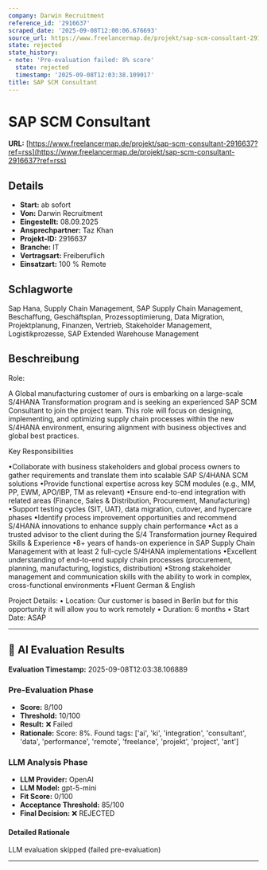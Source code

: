 ```yaml
---
company: Darwin Recruitment
reference_id: '2916637'
scraped_date: '2025-09-08T12:00:06.676693'
source_url: https://www.freelancermap.de/projekt/sap-scm-consultant-2916637?ref=rss
state: rejected
state_history:
- note: 'Pre-evaluation failed: 8% score'
  state: rejected
  timestamp: '2025-09-08T12:03:38.109017'
title: SAP SCM Consultant
---
```



# SAP SCM Consultant
**URL:** [https://www.freelancermap.de/projekt/sap-scm-consultant-2916637?ref=rss](https://www.freelancermap.de/projekt/sap-scm-consultant-2916637?ref=rss)
## Details
- **Start:** ab sofort
- **Von:** Darwin Recruitment
- **Eingestellt:** 08.09.2025
- **Ansprechpartner:** Taz Khan
- **Projekt-ID:** 2916637
- **Branche:** IT
- **Vertragsart:** Freiberuflich
- **Einsatzart:** 100
                                                % Remote

## Schlagworte
Sap Hana, Supply Chain Management, SAP Supply Chain Management, Beschaffung, Geschäftsplan, Prozessoptimierung, Data Migration, Projektplanung, Finanzen, Vertrieb, Stakeholder Management, Logistikprozesse, SAP Extended Warehouse Management

## Beschreibung
Role:

A Global manufacturing customer of ours is embarking on a large-scale S/4HANA Transformation program and is seeking an experienced SAP SCM Consultant to join the project team. This role will focus on designing, implementing, and optimizing supply chain processes within the new S/4HANA environment, ensuring alignment with business objectives and global best practices.

Key Responsibilities

•Collaborate with business stakeholders and global process owners to gather requirements and translate them into scalable SAP S/4HANA SCM solutions
•Provide functional expertise across key SCM modules (e.g., MM, PP, EWM, APO/IBP, TM as relevant)
•Ensure end-to-end integration with related areas (Finance, Sales & Distribution, Procurement, Manufacturing)
•Support testing cycles (SIT, UAT), data migration, cutover, and hypercare phases
•Identify process improvement opportunities and recommend S/4HANA innovations to enhance supply chain performance
•Act as a trusted advisor to the client during the S/4 Transformation journey
Required Skills & Experience
•8+ years of hands-on experience in SAP Supply Chain Management with at least 2 full-cycle S/4HANA implementations
•Excellent understanding of end-to-end supply chain processes (procurement, planning, manufacturing, logistics, distribution)
•Strong stakeholder management and communication skills with the ability to work in complex, cross-functional environments
•Fluent German & English

Project Details:
• Location: Our customer is based in Berlin but for this opportunity it will allow you to work remotely
• Duration: 6 months
• Start Date: ASAP

---

## 🤖 AI Evaluation Results

**Evaluation Timestamp:** 2025-09-08T12:03:38.106889

### Pre-Evaluation Phase
- **Score:** 8/100
- **Threshold:** 10/100
- **Result:** ❌ Failed
- **Rationale:** Score: 8%. Found tags: ['ai', 'ki', 'integration', 'consultant', 'data', 'performance', 'remote', 'freelance', 'projekt', 'project', 'ant']

### LLM Analysis Phase
- **LLM Provider:** OpenAI
- **LLM Model:** gpt-5-mini
- **Fit Score:** 0/100
- **Acceptance Threshold:** 85/100
- **Final Decision:** ❌ REJECTED

#### Detailed Rationale
LLM evaluation skipped (failed pre-evaluation)

---
